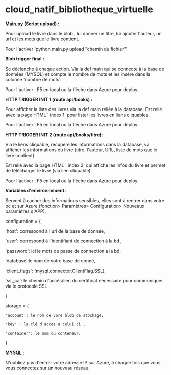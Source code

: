 # cloud_natif_bibliotheque_virtuelle


**Main.py (Script upload) :**

Pour upload le livre dans le blob , lui donner un titre, lui ajouter l'auteur, un url et les mots que le livre contient.

Pour l'activer 'python main.py upload "chemin du fichier"'




**Blob trigger final :**

Se déclenche à chaque action. Via la def main qui se connecte à la base de données (MYSQL) et compte le nombre de mots et les insère dans la colonne 'nombre de mots'.

Pour l'activer : F5 en local ou la flèche dans Azure pour deploy.






**HTTP TRIGGER INIT 1 (route api/books) :**

Pour afficher la liste des livres via la def main reliée à la database. Est relié avec la page HTML ' index 1' pour lister les livres en liens cliquables.

Pour l'activer : F5 en local ou la flèche dans Azure pour deploy.






**HTTP TRIGGER INIT 2 (route api/books/titre):**

Via le liens cliquable, récupère les informations dans la database, va afficher les informations du livre (titre, l'auteur, URL, liste de mots que le livre contient).

Est relié avec la page HTML ' index 2' qui affiche les infos du livre et permet de télécharger le livre (via lien cliquable).

Pour l'activer : F5 en local ou la flèche dans Azure pour deploy.






**Variables d'environnement :**

Servent à cacher des informations sensibles, elles sont à rentrer dans votre pc et sur Azure (fonction> Paramètres> Configuration> Nouveaux paramètres d'APP).


configuration = {

  'host': correspond à l'url de la base de donnée,
  
  'user': correspond à l'identifiant de connection à la bd ,
  
  'password': ici le mots de passe de connection a la bd,
  
  'database':le nom de votre base de donné,
  
  'client_flags': [mysql.connector.ClientFlag.SSL],
  
  'ssl_ca': le chemin d'accés/lien du certificat nécessaire pour communiquer via le protocole SSL
  
}


storage = {

    'account': le nom de vore blob de stockage,
    
    'key' : la clé d'acces a celui ci ,
    
    'container': le nom du conteneur.
    
}



**MYSQL :**

N'oubliez pas d'entrer votre adresse IP sur Azure, à chaque fois que vous vous connectez sur un nouveau réseau.

